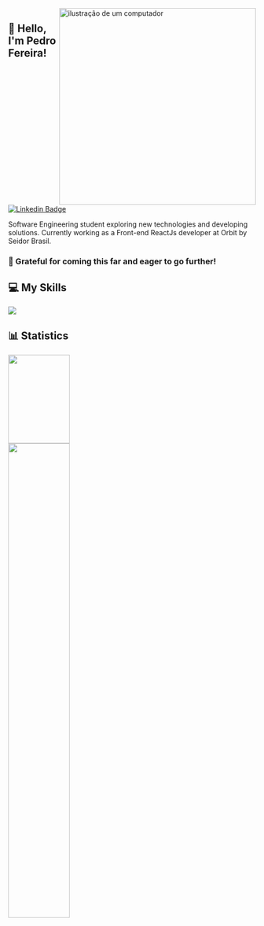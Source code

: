 <img src="https://raw.githubusercontent.com/MicaelliMedeiros/micaellimedeiros/master/image/computer-illustration.png" alt="ilustração de um computador" min-width="400px" max-width="400px" width="400px" align="right">

## 🖖 Hello, <strong>I'm Pedro Fereira!</strong>

[![Linkedin Badge](https://img.shields.io/badge/-Pedro%20Ferreira-3333cc?style=flat-square&logo=Linkedin&logoColor=white&link=https://www.linkedin.com/in/pedro-fer/)](https://www.linkedin.com/in/pedro-fer/)

Software Engineering student exploring new technologies and developing solutions. Currently working as a Front-end ReactJs developer at Orbit by Seidor Brasil.
 
### 🚀 Grateful for coming this far and eager to go further! 


## 💻 My Skills

  <a href="https://skillicons.dev">
    <img src="https://skillicons.dev/icons?i=html,css,c,js,ts,nodejs,react,styledcomponents,sass,tailwind,git,yarn,replit,vscode,figma" />
  </a>

## 📊 Statistics

<div width="100%">
    <img height="180" src="https://github-readme-stats.vercel.app/api/top-langs/?username=pedrodif&layout=compact&langs_count=10&theme=dark" width="49.75%"/>
    <img src="http://github-readme-streak-stats.herokuapp.com?user=pedrodif&theme=dark&hide_border=true&background=000000&fire=7E3ACE&ring=7E3ACE&currStreakLabel=FFFFFF)](https://git.io/streak-stats" width="49.75%"/>
</div>

